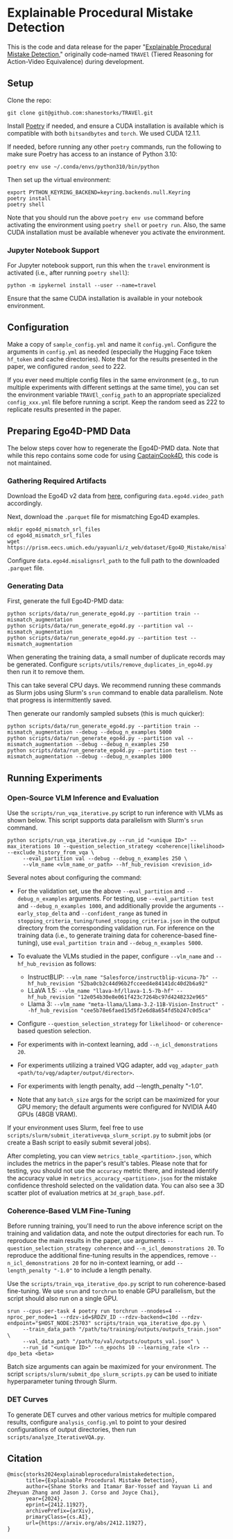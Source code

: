 # Explainable Procedural Mistake Detection

This is the code and data release for the paper "[Explainable Procedural Mistake Detection](https://arxiv.org/abs/2412.11927)," originally code-named `TRAVEl` (Tiered Reasoning for Action-Video Equivalence) during development.

## Setup

Clone the repo:

```
git clone git@github.com:shanestorks/TRAVEl.git
```

Install [Poetry](https://python-poetry.org/docs/#installing-with-the-official-installer) if needed, and ensure a CUDA installation is available which is compatible with both `bitsandbytes` and `torch`. We used CUDA 12.1.1.

If needed, before running any other `poetry` commands, run the following to make sure Poetry has access to an instance of Python 3.10:

```
poetry env use ~/.conda/envs/python310/bin/python
```

Then set up the virtual environment:

```
export PYTHON_KEYRING_BACKEND=keyring.backends.null.Keyring
poetry install
poetry shell
```

Note that you should run the above `poetry env use` command before activating the environment using `poetry shell` or `poetry run`. Also, the same CUDA installation must be available whenever you activate the environment.

### Jupyter Notebook Support

For Jupyter notebook support, run this when the `travel` environment is activated (i.e., after running `poetry shell`):

```
python -m ipykernel install --user --name=travel
```

Ensure that the same CUDA installation is available in your notebook environment.

## Configuration

Make a copy of `sample_config.yml` and name it `config.yml`. Configure the arguments in `config.yml` as needed (especially the Hugging Face token `hf_token` and cache directories). Note that for the results presented in the paper, we configured `random_seed` to 222.

If you ever need multiple config files in the same environment (e.g., to run multiple experiments with different settings at the same time), you can set the environment variable `TRAVEl_config_path` to an appropriate specialized `config_xxx.yml` file before running a script. Keep the random seed as 222 to replicate results presented in the paper.

## Preparing Ego4D-PMD Data

The below steps cover how to regenerate the Ego4D-PMD data. Note that while this repo contains some code for using [CaptainCook4D](https://github.com/CaptainCook4D), this code is not maintained. 

### Gathering Required Artifacts

Download the Ego4D v2 data from [here](https://visualize.ego4d-data.org/), configuring `data.ego4d.video_path` accordingly.

Next, download the `.parquet` file for mismatching Ego4D examples.

```
mkdir ego4d_mismatch_srl_files
cd ego4d_mismatch_srl_files
wget https://prism.eecs.umich.edu/yayuanli/z_web/dataset/Ego4D_Mistake/misalignsrl_more_samples_same_split_combinedwords_wohand_objectstatesafe.parquet
```

Configure `data.ego4d.misalignsrl_path` to the full path to the downloaded `.parquet` file.

### Generating Data

First, generate the full Ego4D-PMD data:

```
python scripts/data/run_generate_ego4d.py --partition train --mismatch_augmentation
python scripts/data/run_generate_ego4d.py --partition val --mismatch_augmentation
python scripts/data/run_generate_ego4d.py --partition test --mismatch_augmentation
```

When generating the training data, a small number of duplicate records may be generated. Configure `scripts/utils/remove_duplicates_in_ego4d.py` then run it to remove them.

This can take several CPU days. We recommend running these commands as Slurm jobs using Slurm's `srun` command to enable data parallelism. Note that progress is intermittently saved.

Then generate our randomly sampled subsets (this is much quicker):

```
python scripts/data/run_generate_ego4d.py --partition train --mismatch_augmentation --debug --debug_n_examples 5000
python scripts/data/run_generate_ego4d.py --partition val --mismatch_augmentation --debug --debug_n_examples 250
python scripts/data/run_generate_ego4d.py --partition test --mismatch_augmentation --debug --debug_n_examples 1000
```

## Running Experiments

### Open-Source VLM Inference and Evaluation

Use the `scripts/run_vqa_iterative.py` script to run inference with VLMs as shown below. This script supports data parallelism with Slurm's `srun` command.

```
python scripts/run_vqa_iterative.py --run_id "<unique ID>" --max_iterations 10 --question_selection_strategy <coherence|likelihood> --exclude_history_from_vqa \
     --eval_partition val --debug --debug_n_examples 250 \
     --vlm_name <vlm_name_or_path> --hf_hub_revision <revision_id>
```

Several notes about configuring the command:

* For the validation set, use the above `--eval_partition` and `--debug_n_examples` arguments. For testing, use `--eval_partition test` and `--debug_n_examples 1000`, and additionally provide the arguments `--early_stop_delta` and `--confident_range` as tuned in `stopping_criteria_tuning/tuned_stopping_criteria.json` in the output directory from the corresponding validation run. For inference on the training data (i.e., to generate training data for coherence-based fine-tuning), use `eval_partition train` and `--debug_n_examples 5000`.

* To evaluate the VLMs studied in the paper, configure `--vlm_name` and `--hf_hub_revision` as follows:
     * InstructBLIP: `--vlm_name "Salesforce/instructblip-vicuna-7b" --hf_hub_revision "52ba0cb2c44d96b2fcceed4e84141dc40d2b6a92"`
     * LLaVA 1.5: `--vlm_name "llava-hf/llava-1.5-7b-hf" --hf_hub_revision "12e054b30e8e061f423c7264bc97d4248232e965"`
     * Llama 3: `--vlm_name "meta-llama/Llama-3.2-11B-Vision-Instruct" --hf_hub_revision "cee5b78e6faed15d5f2e6d8a654fd5b247c0d5ca"`

* Configure `--question_selection_strategy` for `likelihood`- or `coherence`-based question selection.

* For experiments with in-context learning, add `--n_icl_demonstrations 20`.

* For experiments utilizing a trained VQG adapter, add `vqg_adapter_path <path/to/vqg/adapter/output/director>`.

* For experiments with length penalty, add --length_penalty "-1.0".

* Note that any `batch_size` args for the script can be maximized for your GPU memory; the default arguments were configured for NVIDIA A40 GPUs (48GB VRAM).

If your environment uses Slurm, feel free to use `scripts/slurm/submit_iterativevqa_slurm_script.py` to submit jobs (or create a Bash script to easily submit several jobs). 

After completing, you can view `metrics_table_<partition>.json`, which includes the metrics in the paper's result's tables. Please note that for testing, you should not use the `accuracy` metric there, and instead identify the accuracy value in `metrics_accuracy_<partition>.json` for the mistake confidence threshold selected on the validation data. You can also see a 3D scatter plot of evaluation metrics at `3d_graph_base.pdf`.

### Coherence-Based VLM Fine-Tuning

Before running training, you'll need to run the above inference script on the training and validation data, and note the output directories for each run. To reproduce the main results in the paper, use arguments `--question_selection_strategy coherence` and `--n_icl_demonstrations 20`. To reproduce the additional fine-tuning results in the appendices, remove `--n_icl_demonstrations 20` for no in-context learning, or add `--length_penalty "-1.0"` to include a length penalty.

Use the `scripts/train_vqa_iterative_dpo.py` script to run coherence-based fine-tuning. We use `srun` and `torchrun` to enable GPU parallelism, but the script should also run on a single GPU.

```
srun --cpus-per-task 4 poetry run torchrun --nnodes=4 --nproc_per_node=1 --rdzv-id=$RDZV_ID --rdzv-backend=c10d --rdzv-endpoint="$HOST_NODE:25703" scripts/train_vqa_iterative_dpo.py \
     --train_data_path "/path/to/training/outputs/outputs_train.json" \
     --val_data_path "/path/to/val/outputs/outputs_val.json" \
     --run_id "<unique ID>" --n_epochs 10 --learning_rate <lr> --dpo_beta <beta>
```

Batch size arguments can again be maximized for your environment. The script `scripts/slurm/submit_dpo_slurm_scripts.py` can be used to initiate hyperparameter tuning through Slurm.

### DET Curves

To generate DET curves and other various metrics for multiple compared results, configure `analysis_config.yml` to point to your desired configurations of output directories, then run `scripts/analyze_IterativeVQA.py`.

## Citation

```
@misc{storks2024explainableproceduralmistakedetection,
      title={Explainable Procedural Mistake Detection}, 
      author={Shane Storks and Itamar Bar-Yossef and Yayuan Li and Zheyuan Zhang and Jason J. Corso and Joyce Chai},
      year={2024},
      eprint={2412.11927},
      archivePrefix={arXiv},
      primaryClass={cs.AI},
      url={https://arxiv.org/abs/2412.11927}, 
}
```

